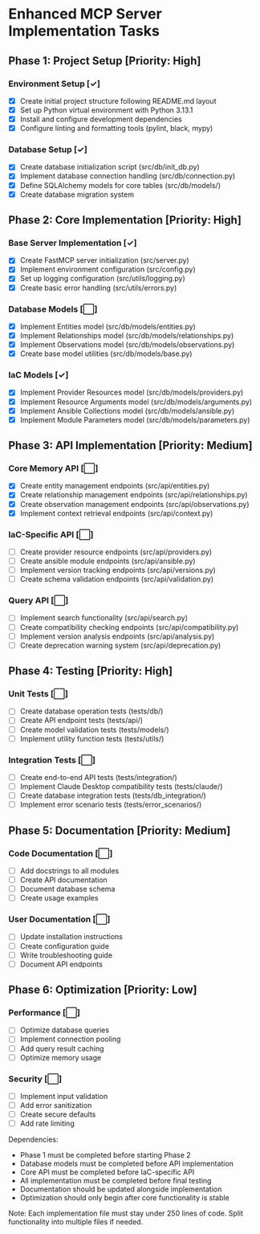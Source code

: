 # Enhanced MCP Server Implementation Tasks

## Phase 1: Project Setup [Priority: High]

### Environment Setup [✓]
- [x] Create initial project structure following README.md layout
- [x] Set up Python virtual environment with Python 3.13.1
- [x] Install and configure development dependencies
- [x] Configure linting and formatting tools (pylint, black, mypy)

### Database Setup [✓]
- [x] Create database initialization script (src/db/init_db.py)
- [x] Implement database connection handling (src/db/connection.py)
- [x] Define SQLAlchemy models for core tables (src/db/models/)
- [x] Create database migration system

## Phase 2: Core Implementation [Priority: High]

### Base Server Implementation [✓]
- [x] Create FastMCP server initialization (src/server.py)
- [x] Implement environment configuration (src/config.py)
- [x] Set up logging configuration (src/utils/logging.py)
- [x] Create basic error handling (src/utils/errors.py)

### Database Models [⬜]
- [x] Implement Entities model (src/db/models/entities.py)
- [x] Implement Relationships model (src/db/models/relationships.py)
- [x] Implement Observations model (src/db/models/observations.py)
- [x] Create base model utilities (src/db/models/base.py)

### IaC Models [✓]
- [x] Implement Provider Resources model (src/db/models/providers.py)
- [x] Implement Resource Arguments model (src/db/models/arguments.py)
- [x] Implement Ansible Collections model (src/db/models/ansible.py)
- [x] Implement Module Parameters model (src/db/models/parameters.py)

## Phase 3: API Implementation [Priority: Medium]

### Core Memory API [⬜]
- [x] Create entity management endpoints (src/api/entities.py)
- [x] Create relationship management endpoints (src/api/relationships.py)
- [x] Create observation management endpoints (src/api/observations.py)
- [x] Implement context retrieval endpoints (src/api/context.py)

### IaC-Specific API [⬜]
- [ ] Create provider resource endpoints (src/api/providers.py)
- [ ] Create ansible module endpoints (src/api/ansible.py)
- [ ] Implement version tracking endpoints (src/api/versions.py)
- [ ] Create schema validation endpoints (src/api/validation.py)

### Query API [⬜]
- [ ] Implement search functionality (src/api/search.py)
- [ ] Create compatibility checking endpoints (src/api/compatibility.py)
- [ ] Implement version analysis endpoints (src/api/analysis.py)
- [ ] Create deprecation warning system (src/api/deprecation.py)

## Phase 4: Testing [Priority: High]

### Unit Tests [⬜]
- [ ] Create database operation tests (tests/db/)
- [ ] Create API endpoint tests (tests/api/)
- [ ] Create model validation tests (tests/models/)
- [ ] Implement utility function tests (tests/utils/)

### Integration Tests [⬜]
- [ ] Create end-to-end API tests (tests/integration/)
- [ ] Implement Claude Desktop compatibility tests (tests/claude/)
- [ ] Create database integration tests (tests/db_integration/)
- [ ] Implement error scenario tests (tests/error_scenarios/)

## Phase 5: Documentation [Priority: Medium]

### Code Documentation [⬜]
- [ ] Add docstrings to all modules
- [ ] Create API documentation
- [ ] Document database schema
- [ ] Create usage examples

### User Documentation [⬜]
- [ ] Update installation instructions
- [ ] Create configuration guide
- [ ] Write troubleshooting guide
- [ ] Document API endpoints

## Phase 6: Optimization [Priority: Low]

### Performance [⬜]
- [ ] Optimize database queries
- [ ] Implement connection pooling
- [ ] Add query result caching
- [ ] Optimize memory usage

### Security [⬜]
- [ ] Implement input validation
- [ ] Add error sanitization
- [ ] Create secure defaults
- [ ] Add rate limiting

Dependencies:
- Phase 1 must be completed before starting Phase 2
- Database models must be completed before API implementation
- Core API must be completed before IaC-specific API
- All implementation must be completed before final testing
- Documentation should be updated alongside implementation
- Optimization should only begin after core functionality is stable

Note: Each implementation file must stay under 250 lines of code. Split functionality into multiple files if needed.
